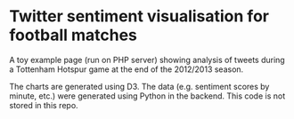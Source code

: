 Twitter sentiment visualisation for football matches
============================================================

A toy example page (run on PHP server) showing analysis of tweets during a Tottenham Hotspur game at the end of the 2012/2013 season.

The charts are generated using D3. The data (e.g. sentiment scores by minute, etc.) were generated using Python in the backend. This code is not stored in this repo.